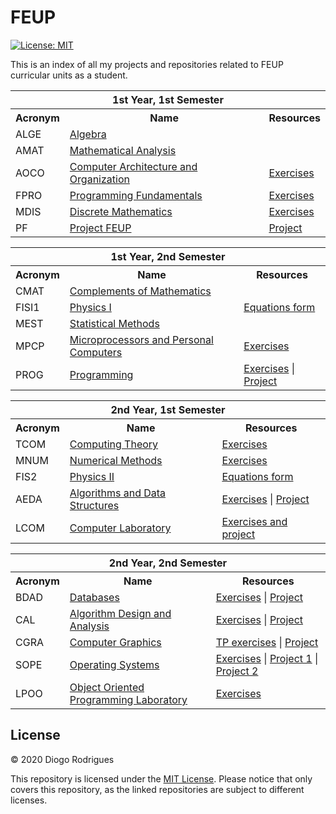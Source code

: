 # FEUP

[![License: MIT](https://img.shields.io/badge/License-MIT-yellow.svg)](https://opensource.org/licenses/MIT)

This is an index of all my projects and repositories related to FEUP curricular units as a student.

<table>
    <tr>
        <th colspan="3">1st Year, 1st Semester</th>
    </tr>
    <tr>
        <th>Acronym</th>
        <th>Name</th>
        <th>Resources</th>
    </tr>
    <tr>
        <td>ALGE</td>
        <td><a href="https://sigarra.up.pt/feup/en/ucurr_geral.ficha_uc_view?pv_ocorrencia_id=436423">Algebra</a></td>
        <td></td>
    </tr>
    <tr>
        <td>AMAT</td>
        <td><a href="https://sigarra.up.pt/feup/en/ucurr_geral.ficha_uc_view?pv_ocorrencia_id=436424">Mathematical Analysis</a></td>
        <td></td>
    </tr>
    <tr>
        <td>AOCO</td>
        <td><a href="https://sigarra.up.pt/feup/en/ucurr_geral.ficha_uc_view?pv_ocorrencia_id=436427">Computer Architecture and Organization</a></td>
        <td>
            <a href="https://github.com/dmfrodrigues/feup-aoco-ex">Exercises</a>
        </td>
    </tr>
    <tr>
        <td>FPRO</td>
        <td><a href="https://sigarra.up.pt/feup/en/ucurr_geral.ficha_uc_view?pv_ocorrencia_id=436425">Programming Fundamentals</a></td>
        <td>
            <a href="https://github.com/dmfrodrigues/feup-fpro-ex">Exercises</a>
        </td>
    </tr>
    <tr>
        <td>MDIS</td>
        <td><a href="https://sigarra.up.pt/feup/en/ucurr_geral.ficha_uc_view?pv_ocorrencia_id=436426">Discrete Mathematics</a></td>
        <td>
            <a href="https://github.com/dmfrodrigues/feup-mdis-ex">Exercises</a>
        </td>
    </tr>
    <tr>
        <td>PF</td>
        <td><a href="https://sigarra.up.pt/feup/en/ucurr_geral.ficha_uc_view?pv_ocorrencia_id=438941">Project FEUP</a></td>
        <td>
            <a href="https://github.com/dmfrodrigues/feup-pf-proj">Project</a>
        </td>
    </tr>
</table>

<table>
    <tr>
        <th colspan="3">1st Year, 2nd Semester</th>
    </tr>
    <tr>
        <th>Acronym</th>
        <th>Name</th>
        <th>Resources</th>
    </tr>
    <tr>
        <td>CMAT</td>
        <td><a href="https://sigarra.up.pt/feup/en/ucurr_geral.ficha_uc_view?pv_ocorrencia_id=436428">Complements of Mathematics</a></td>
        <td></td>
    </tr>
    <tr>
        <td>FISI1</td>
        <td><a href="https://sigarra.up.pt/feup/en/ucurr_geral.ficha_uc_view?pv_ocorrencia_id=436429">Physics I</a></td>
        <td>
            <a href="https://github.com/dmfrodrigues/feup-fis1-form">Equations form</a>
        </td>
    </tr>
    <tr>
        <td>MEST</td>
        <td><a href="https://sigarra.up.pt/feup/en/ucurr_geral.ficha_uc_view?pv_ocorrencia_id=436432">Statistical Methods</a></td>
        <td></td>
    </tr>
    <tr>
        <td>MPCP</td>
        <td><a href="https://sigarra.up.pt/feup/en/ucurr_geral.ficha_uc_view?pv_ocorrencia_id=436431">Microprocessors and Personal Computers</a></td>
        <td>
            <a href="https://github.com/dmfrodrigues/feup-mpcp-ex">Exercises</a>
        </td>
    </tr>
    <tr>
        <td>PROG</td>
        <td><a href="https://sigarra.up.pt/feup/en/ucurr_geral.ficha_uc_view?pv_ocorrencia_id=436430">Programming</a></td>
        <td>
            <a href="https://github.com/dmfrodrigues/feup-prog-ex">Exercises</a> | 
            <a href="https://github.com/dmfrodrigues/feup-prog-proj">Project</a>
        </td>
    </tr>
</table>

<table>
    <tr>
        <th colspan="3">2nd Year, 1st Semester</th>
    </tr>
    <tr>
        <th>Acronym</th>
        <th>Name</th>
        <th>Resources</th>
    </tr>
    <tr>
        <td>TCOM</td>
        <td><a href="https://sigarra.up.pt/feup/en/ucurr_geral.ficha_uc_view?pv_ocorrencia_id=436437">Computing Theory</a></td>
        <td>
            <a href="https://github.com/dmfrodrigues/feup-tcom-ex">Exercises</a>
        </td>
    </tr>
    <tr>
        <td>MNUM</td>
        <td><a href="https://sigarra.up.pt/feup/en/ucurr_geral.ficha_uc_view?pv_ocorrencia_id=436436">Numerical Methods</a></td>
        <td>
            <a href="https://github.com/dmfrodrigues/feup-mnum-ex">Exercises</a>
        </td>
    </tr>
    <tr>
        <td>FIS2</td>
        <td><a href="https://sigarra.up.pt/feup/en/ucurr_geral.ficha_uc_view?pv_ocorrencia_id=436434">Physics II</a></td>
        <td>
            <a href="https://github.com/dmfrodrigues/feup-fis2-form">Equations form</a>
        </td>
    </tr>
    <tr>
        <td>AEDA</td>
        <td><a href="https://sigarra.up.pt/feup/en/ucurr_geral.ficha_uc_view?pv_ocorrencia_id=436433">Algorithms and Data Structures</a></td>
        <td>
            <a href=https://github.com/dmfrodrigues/feup-aeda-ex>Exercises</a> | 
            <a href="https://github.com/dmfrodrigues/feup-aeda-proj">Project</a>
        </td>
    </tr>
    <tr>
        <td>LCOM</td>
        <td><a href="https://sigarra.up.pt/feup/en/ucurr_geral.ficha_uc_view?pv_ocorrencia_id=436435">Computer Laboratory</a></td>
        <td>
            <a href="https://github.com/dmfrodrigues/feup-lcom">Exercises and project</a>
        </td>
    </tr>
</table>

<table>
    <tr>
        <th colspan="3">2nd Year, 2nd Semester</th>
    </tr>
    <tr>
        <th>Acronym</th>
        <th>Name</th>
        <th>Resources</th>
    </tr>
    <tr>
        <td>BDAD</td>
        <td><a href="https://sigarra.up.pt/feup/en/ucurr_geral.ficha_uc_view?pv_ocorrencia_id=436439">Databases</a></td>
        <td>
            <a href="https://github.com/dmfrodrigues/feup-bdad-ex">Exercises</a> | 
            <a href="https://github.com/dmfrodrigues/feup-bdad-proj">Project</a>
        </td>
    </tr>
    <tr>
        <td>CAL</td>
        <td><a href="https://sigarra.up.pt/feup/en/ucurr_geral.ficha_uc_view?pv_ocorrencia_id=436441">Algorithm Design and Analysis</a></td>
        <td>
            <a href="https://github.com/dmfrodrigues/feup-cal-ex">Exercises</a> |
            <a href="https://github.com/dmfrodrigues/feup-cal-proj">Project</a>
        </td>
    </tr>
    <tr>
        <td>CGRA</td>
        <td><a href="https://sigarra.up.pt/feup/en/ucurr_geral.ficha_uc_view?pv_ocorrencia_id=436438">Computer Graphics</a></td>
        <td>
            <a href="https://github.com/dmfrodrigues/feup-cgra-tp">TP exercises</a> | 
            <a href="https://github.com/dmfrodrigues/feup-cgra-proj">Project</a>
        </td>
    </tr>
    <tr>
        <td>SOPE</td>
        <td><a href="https://sigarra.up.pt/feup/en/ucurr_geral.ficha_uc_view?pv_ocorrencia_id=436440">Operating Systems</a></td>
        <td>
            <a href="https://github.com/dmfrodrigues/feup-sope-ex">Exercises</a> |
            <a href="https://github.com/dmfrodrigues/feup-sope-proj1">Project 1</a> |
            <a href="https://github.com/dmfrodrigues/feup-sope-proj2">Project 2</a>
        </td>
    </tr>
    <tr>
        <td>LPOO</td>
        <td><a href="https://sigarra.up.pt/feup/en/ucurr_geral.ficha_uc_view?pv_ocorrencia_id=436442">Object Oriented Programming Laboratory</a></td>
        <td>
            <a href="https://github.com/dmfrodrigues/feup-lpoo-ex">Exercises</a>
        </td>
    </tr>
</table>

## License

© 2020 Diogo Rodrigues

This repository is licensed under the [MIT License](LICENSE). Please notice that only covers this repository, as the linked  repositories are subject to different licenses. 
